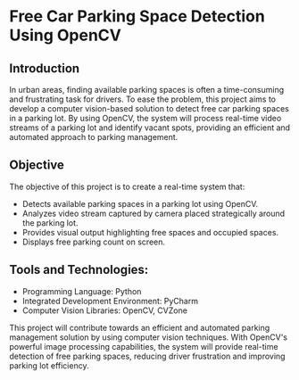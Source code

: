 # Free Car Parking Space Detection Using OpenCV

## Introduction
In urban areas, finding available parking spaces is often a time-consuming and frustrating task for drivers. To ease the problem, this project aims to develop a computer vision-based solution to detect free car parking spaces in a parking lot. By using OpenCV, the system will process real-time video streams of a parking lot and identify vacant spots, providing an efficient and automated approach to parking management.

## Objective
The objective of this project is to create a real-time system that: 

- Detects available parking spaces in a parking lot using OpenCV.
- Analyzes video stream captured by camera placed strategically around the parking lot.
- Provides visual output highlighting free spaces and occupied spaces.
- Displays free parking count on screen.

## Tools and Technologies: 
- Programming Language: Python 
- Integrated Development Environment: PyCharm 
- Computer Vision Libraries: OpenCV, CVZone

This project will contribute towards an efficient and automated parking management solution by using computer vision techniques. With OpenCV's powerful image processing capabilities, the system will provide real-time detection of free parking spaces, reducing driver frustration and improving parking lot efficiency.
